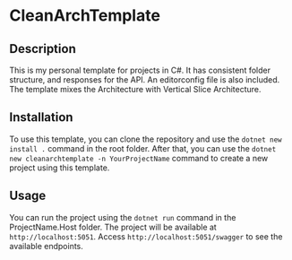 # CleanArchTemplate

## Description

This is my personal template for projects in C#. It has consistent folder structure, and responses for the API. An editorconfig file is also included. The template mixes the  Architecture with Vertical Slice Architecture.  

## Installation

To use this template, you can clone the repository and use the `dotnet new install .` command in the root folder. After that, you can use the `dotnet new cleanarchtemplate -n YourProjectName` command to create a new project using this template.

## Usage

You can run the project using the `dotnet run` command in the ProjectName.Host folder. The project will be available at `http://localhost:5051`.
Access `http://localhost:5051/swagger` to see the available endpoints.
